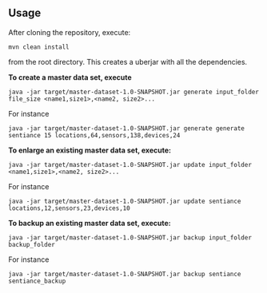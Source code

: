 Usage
-----
After cloning the repository, execute:
```shell
mvn clean install
```
from the root directory. This creates a uberjar with all the dependencies.

**To create a master data set, execute**
```shell
java -jar target/master-dataset-1.0-SNAPSHOT.jar generate input_folder file_size <name1,size1>,<name2, size2>...
```
For instance
```shell
java -jar target/master-dataset-1.0-SNAPSHOT.jar generate generate sentiance 15 locations,64,sensors,138,devices,24
```

**To enlarge an existing master data set, execute:**

```shell
java -jar target/master-dataset-1.0-SNAPSHOT.jar update input_folder <name1,size1>,<name2, size2>...
```

For instance
```shell
java -jar target/master-dataset-1.0-SNAPSHOT.jar update sentiance locations,12,sensors,23,devices,10
```

**To backup an existing master data set, execute:**
```shell
java -jar target/master-dataset-1.0-SNAPSHOT.jar backup input_folder backup_folder
```

For instance
```shell
java -jar target/master-dataset-1.0-SNAPSHOT.jar backup sentiance sentiance_backup

